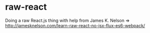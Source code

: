 # raw-react
Doing a raw React.js thing with help from James K. Nelson => http://jamesknelson.com/learn-raw-react-no-jsx-flux-es6-webpack/
